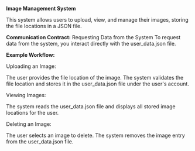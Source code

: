 **Image Management System**

This system allows users to upload, view, and manage their images, storing the file locations in a JSON file.

**Communication Contract:**
Requesting Data from the System
To request data from the system, you interact directly with the user_data.json file.

**Example Workflow:**

Uploading an Image:

The user provides the file location of the image.
The system validates the file location and stores it in the user_data.json file under the user's account.

Viewing Images:

The system reads the user_data.json file and displays all stored image locations for the user.

Deleting an Image:

The user selects an image to delete.
The system removes the image entry from the user_data.json file.
